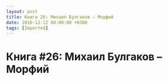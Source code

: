 ```yaml
---
layout: post
title: Книга 26: Михаил Булгаков – Морфий
date: 2016-12-12 00:00:00 +0300
tags: [Imported]
---
```

# Книга #26: Михаил Булгаков – Морфий

